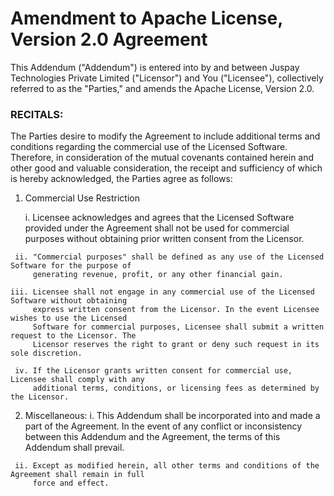 # Amendment to Apache License, Version 2.0 Agreement

This Addendum ("Addendum") is entered into by and between Juspay Technologies Private Limited
("Licensor") and You ("Licensee"), collectively referred to as the "Parties," and amends the Apache
License, Version 2.0.

### RECITALS:

The Parties desire to modify the Agreement to include additional terms and conditions regarding the
commercial use of the Licensed Software. Therefore, in consideration of the mutual covenants contained
herein and other good and valuable consideration, the receipt and sufficiency of which is hereby
acknowledged, the Parties agree as follows:

   1. Commercial Use Restriction

      i. Licensee acknowledges and agrees that the Licensed Software provided under the Agreement
         shall not be used for commercial purposes without obtaining prior written consent from the
         Licensor.

     ii. "Commercial purposes" shall be defined as any use of the Licensed Software for the purpose of
         generating revenue, profit, or any other financial gain.

    iii. Licensee shall not engage in any commercial use of the Licensed Software without obtaining
         express written consent from the Licensor. In the event Licensee wishes to use the Licensed
         Software for commercial purposes, Licensee shall submit a written request to the Licensor. The
         Licensor reserves the right to grant or deny such request in its sole discretion.

     iv. If the Licensor grants written consent for commercial use, Licensee shall comply with any
         additional terms, conditions, or licensing fees as determined by the Licensor.

   2. Miscellaneous:
      i. This Addendum shall be incorporated into and made a part of the Agreement. In the event of
         any conflict or inconsistency between this Addendum and the Agreement, the terms of this
         Addendum shall prevail.
         
     ii. Except as modified herein, all other terms and conditions of the Agreement shall remain in full
         force and effect.